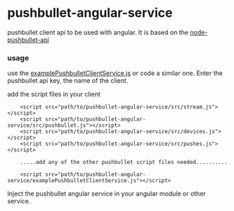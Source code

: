 # pushbullet-angular-service
pushbullet client api to be used with angular. It is based on the [node-pushbullet-api](https://github.com/alexwhitman/node-pushbullet-api)

### usage

use the [examplePushbulletClientService.js](https://github.com/gksoft/pushbullet-angular-service/blob/master/examplePushbulletClientService.js) or code a similar one. Enter the pushbullet api key, the name of the client. 

add the script files in your client

        <script src="path/to/pushbullet-angular-service/src/stream.js"></script>
        <script src="path/to/pushbullet-angular-service/src/pushbullet.js"></script>
        <script src="path/to/pushbullet-angular-service/src/devices.js"></script>
        <script src="path/to/pushbullet-angular-service/src/pushes.js"></script>
        
        .....add any of the other pushbullet script files needed..........
        
        <script src="path/to/pushbullet-angular-service/examplePushbulletClientService.js"></script>

Inject the pushbullet angular service in your angular module or other service.
